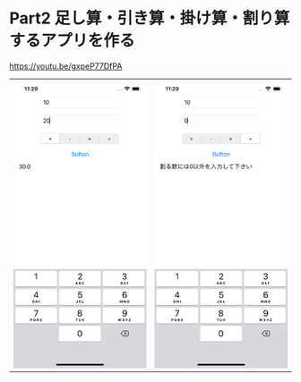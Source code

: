 #  Part2 足し算・引き算・掛け算・割り算するアプリを作る

https://youtu.be/gxpeP77DfPA

|                    |                    |
| ------------------ | ------------------ |
| ![](./image/1.png) | ![](./image/2.png) |
